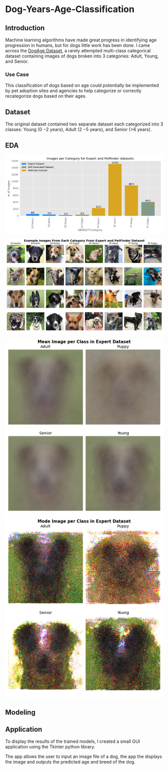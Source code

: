 # Dog-Years-Age-Classification

## Introduction
Machine learning algorithms have made great progress in identifying age progression in humans, but for dogs little work has been done. I came across the
[DogAge Dataset](https://www.researchgate.net/publication/335699398_Automatic_Estimation_of_Dog_Age_The_DogAge_Dataset_and_Challenge), a rarely attempted multi-class categorical dataset containing images of dogs broken into 3 categories: Adult, Young, and Senior. 

### Use Case
This classification of dogs based on age could potentially be implemented by pet adoption sites and agencies to help categorize or correctly recategorize dogs based on their ages.

## Dataset
The original dataset contained two separate dataset each categorized into 3 classes: Young (0 −2 years), Adult (2 −5 years), and Senior (>6 years).

## EDA
![Images per Class](img/Images_per_Category2.png)

![Example Dogs](img/Example_Dogs2.png)

![Mean Dogs](img/Mean_Dog.png)
![Mode Dogs](img/Mode_Dog.png)

## Modeling


## Application
To display the results of the trained models, I created a small GUI application using the Tkinter python library.

The app allows the user to input an image file of a dog, the app the displays the image and outputs the predicted age and breed of the dog.
